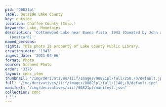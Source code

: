 ```yaml
---
pid: '00821pl'
label: Outside Lake County
key: outside
location: Chaffee County (Colo.)
keywords: Lake, Mountains
description: 'Cottonwood Lake near Buena Vista, 1943 (Donated by John and Mary Smith)
  (postcard) '
named_persons: 
rights: This photo is property of Lake County Public Library.
creation_date: '1943'
ingest_date: '2021-04-06'
format: Photo
source: Scanned Photo
order: '3375'
layout: cmhc_item
thumbnail: "/img/derivatives/iiif/images/00821pl/full/250,/0/default.jpg"
full: "/img/derivatives/iiif/images/00821pl/full/1140,/0/default.jpg"
manifest: "/img/derivatives/iiif/00821pl/manifest.json"
collection: cmhc
! '': 
---
```

